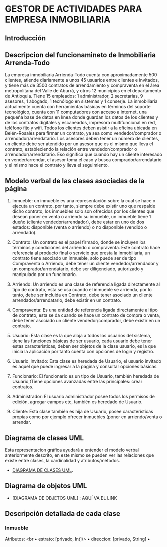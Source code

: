 # GESTOR DE ACTIVIDADES PARA EMPRESA INMOBILIARIA

## Introducción

## Descripcion del funcionamineto de Inmobiliaria Arrenda-Todo

La empresa inmobiliaria Arrienda-Todo cuenta con aproximadamente 500 clientes, atiende diariamente a unos 45 usuarios entre clientes e invitados, y tiene más de 3500 contratos de arrendamiento y compraventa en el área metropolitana del Valle de Aburrá, y otros 12 municipios en el departamento de Antioquia. Tiene 15 empleados: 1 administrador, 2 secretarias, 9 asesores, 1 abogado, 1 tecnólogo en sistemas y 1 conserje.
La inmobiliaria actualmente cuenta con herramientas básicas en términos del soporte tecnológico, cuenta con 11 computadores con acceso a internet, una pequeña base de datos en línea donde guardan los datos de los clientes y de los contratos digitales y escaneados, impresora multifuncional en red, teléfono fijo y wifi.
Todos los clientes deben asistir a la oficina ubicada en Belén-Rosales para firmar un contrato, ya sea como vendedor/comprador o arrendador/arrendatario.
Los asesores deben tener un número de clientes, un cliente debe ser atendido por un asesor que es el mismo que lleva el contrato, estableciendo la relación entre vendedor/comprador o arrendador/arrendatario. Eso significa que cuando hay un cliente interesado en vender/arrendar, el asesor toma el caso y busca comprador/arrendatario y el mismo hace el contrato y lleva el seguimiento.


## Modelo verbal de las clases asociadas de la página

1) Inmueble:
un inmueble es una representación sobre la cual se hace o ejecuta un contrato, por tanto, siempre debe existir uno que respalde dicho contrato, los inmuebles solo son ofrecidos por los clientes que desean poner en venta o arriendo su inmueble, un inmueble tiene 1 dueño (cliente vendedor/arrendador), debe estar en uno de dos estados: disponible (venta o arriendo) o no disponible (vendido o arrendado).

2) Contrato:
Un contrato es el papel firmado, donde se incluyen los términos y condiciones del arriendo o compraventa. Este contrato hace referencia al producto final o servicio que presta la inmobiliaria, un contrato tiene asociado un inmueble, solo puede ser de tipo Compraventa o Arriendo, debe tener un cliente vendedor/arrendador y un comprador/arrendatario, debe ser diligenciado, autorizado y manipulado por un funcionario.

3) Arriendo:
Un arriendo es una clase de referencia ligada directamente al tipo de contrato, esta se usa cuando el inmueble se arrienda, por lo tanto, debe ser incluida en Contrato, debe tener asociado un cliente arrendador/arrendatario, debe existir en un contrato.

4) Compraventa:
Es una entidad de referencia ligada directamente al tipo de contrato, esta se da cuando se hace un contrato de compra o venta, debe tener asociado un cliente vendedor/comprador, debe existir en un contrato.

5) Usuario:
Esta clase es la que aloja a todos los usuarios del sistema, tiene las funciones básicas de ser usuario, cada usuario debe tener estas características, deben ser objetos de la clase usuario, es la que inicia la aplicación por tanto cuenta con opciones de login y registro.

6) Usuario_Invitado:
Esta clase es heredada de Usuario, el usuario invitado es aquel que puede ingresar a la página y consultar opciones básicas.

7) Funcionario:
El funcionario es un tipo de Usuario, también heredada de Usuario,tTiene opciones avanzadas entre las principales: crear contratos.

8) Administrador:
El usuario administrador posee todos los permisos de edición, agregar campos etc, también es heredado de Usuario.

9) Cliente:
Esta clase también es hija de Usuario, posee características propias como por ejemplo ofrecer inmuebles (poner en arriendo/venta o arrendar.

## Diagrama de clases UML

Esta representacion gráfica ayudará a entender el modelo verbal anteriormente descrito, en este mismo se pueden ver las relaciones que existe entre clases, la cardinalidad y atributos/métodos.

* [DIAGRAMA DE CLASES UML](https://drive.google.com/open?id=1Pcddm9otUvvFZf18R64ALlCXV5us9vxP).

## Diagrama de objetos UML

* [DIAGRAMA DE OBJETOS UML] : AQUÍ VA EL LINK



## Descripción detallada de cada clase

### Inmueble
 Atributos:
<br • estrato: [privado, Int]/>
• direccion: [privado, String]
•	


